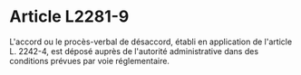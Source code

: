 # Article L2281-9

L'accord ou le procès-verbal de désaccord, établi en application de l'article L. 2242-4, est déposé auprès de l'autorité administrative dans des conditions prévues par voie réglementaire.